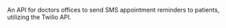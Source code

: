 An API for doctors offices to send SMS appointment reminders to patients, utilizing the Twilio API.
